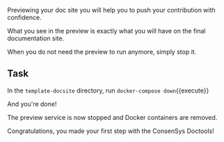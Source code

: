 Previewing your doc site you will help you to push your contribution with confidence.

What you see in the preview is exactly what you will have on the final documentation site.

When you do not need the preview to run anymore, simply stop it.

## Task

In the `template-docsite` directory, run `docker-compose down`{{execute}}

And you're done!

The preview service is now stopped and Docker containers are removed.

Congratulations, you made your first step with the ConsenSys Doctools!
